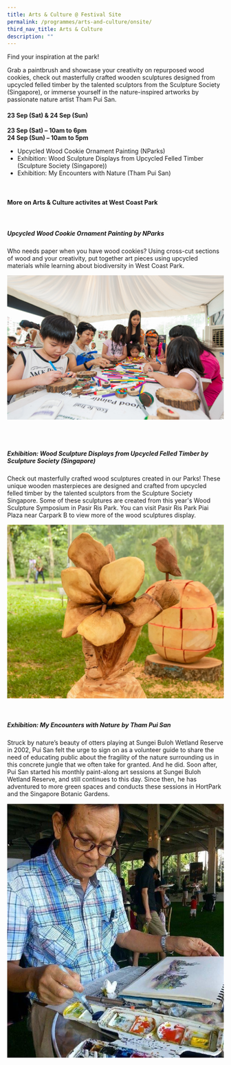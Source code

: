 ```yaml
---
title: Arts & Culture @ Festival Site
permalink: /programmes/arts-and-culture/onsite/
third_nav_title: Arts & Culture
description: ""
---
```

Find your inspiration at the park! 

Grab a paintbrush and showcase your creativity on repurposed wood cookies, check out masterfully crafted wooden sculptures designed from upcycled felled timber by the talented sculptors from the Sculpture Society (Singapore), or immerse yourself in the nature-inspired artworks by passionate nature artist Tham Pui San. 


#### 23 Sep (Sat) &amp; 24 Sep (Sun) <br>

**23 Sep (Sat) – 10am to 6pm** <br>
**24 Sep (Sun) – 10am to 5pm**

* Upcycled Wood Cookie Ornament Painting (NParks)
* Exhibition: Wood Sculpture Displays from Upcycled Felled Timber (Sculpture Society (Singapore))
* Exhibition: My Encounters with Nature (Tham Pui San)


<br>

#### More on Arts &amp; Culture activites at West Coast Park

<br>


#####  **Upcycled Wood Cookie Ornament Painting by NParks** <br>
Who needs paper when you have wood cookies? Using cross-cut sections of wood and your creativity, put together art pieces using upcycled materials while learning about biodiversity in West Coast Park.

![Wood Cookie art](/images/parks%20fest%20wood%20cookie%20art.jpg)

<br>
<br>

#####  **Exhibition: Wood Sculpture Displays from Upcycled Felled Timber by Sculpture Society (Singapore)** <br> 

Check out masterfully crafted wood sculptures created in our Parks! These unique wooden masterpieces are designed and crafted from upcycled felled timber by the talented sculptors from the Sculpture Society Singapore. Some of these sculptures are created from this year's Wood Sculpture Symposium in Pasir Ris Park. You can visit Pasir Ris Park Piai Plaza near Carpark B to view more of the wood sculptures display.

![Sculpture Display](/images/teo%20huey%20ling_the%20amaryllis%20flower_2023.png)

<br> 

#####  **Exhibition: My Encounters with Nature by Tham Pui San**
Struck by nature’s beauty of otters playing at Sungei Buloh Wetland Reserve in 2002, Pui San felt the urge to sign on as a volunteer guide to share the need of educating public about the fragility of the nature surrounding us in this concrete jungle that we often take for granted. And he did. Soon after, Pui San started his monthly paint-along art sessions at Sungei Buloh Wetland Reserve, and still continues to this day. Since then, he has adventured to more green spaces and conducts these sessions in HortPark and the Singapore Botanic Gardens.


![Tham Pui San](/images/tham%20pui%20san.jpeg)